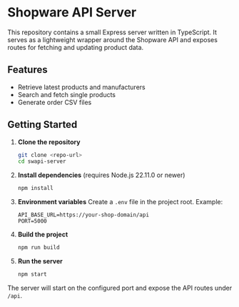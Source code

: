 # Shopware API Server

This repository contains a small Express server written in TypeScript. It serves as a lightweight wrapper around the Shopware API and exposes routes for fetching and updating product data.

## Features
- Retrieve latest products and manufacturers
- Search and fetch single products
- Generate order CSV files

## Getting Started
1. **Clone the repository**
   ```bash
   git clone <repo-url>
   cd swapi-server
   ```
2. **Install dependencies** (requires Node.js 22.11.0 or newer)
   ```bash
   npm install
   ```
3. **Environment variables**
   Create a `.env` file in the project root. Example:
   ```env
   API_BASE_URL=https://your-shop-domain/api
   PORT=5000
   ```
4. **Build the project**
   ```bash
   npm run build
   ```
5. **Run the server**
   ```bash
   npm start
   ```

The server will start on the configured port and expose the API routes under `/api`.
